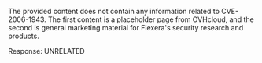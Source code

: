 The provided content does not contain any information related to CVE-2006-1943. The first content is a placeholder page from OVHcloud, and the second is general marketing material for Flexera's security research and products.

Response: UNRELATED